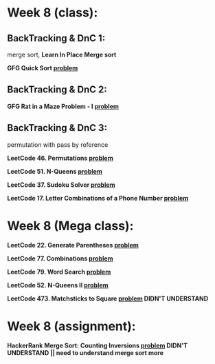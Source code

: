 # Week 8 (class):

## BackTracking & DnC 1:

merge sort, **Learn In Place Merge sort**

**GFG Quick Sort [problem](https://www.geeksforgeeks.org/problems/quick-sort/1)**

## BackTracking & DnC 2:

**GFG Rat in a Maze Problem - I [problem](https://www.geeksforgeeks.org/problems/rat-in-a-maze-problem/1)**

## BackTracking & DnC 3:

permutation with pass by reference

**LeetCode 46. Permutations [problem](https://leetcode.com/problems/permutations/)**

**LeetCode 51. N-Queens [problem](https://leetcode.com/problems/n-queens/)**

**LeetCode 37. Sudoku Solver [problem](https://leetcode.com/problems/sudoku-solver/)**

**LeetCode 17. Letter Combinations of a Phone Number [problem](https://leetcode.com/problems/letter-combinations-of-a-phone-number/)**

# Week 8 (Mega class):

**LeetCode 22. Generate Parentheses [problem](https://leetcode.com/problems/generate-parentheses/)**

**LeetCode 77. Combinations [problem](https://leetcode.com/problems/combinations/)**

**LeetCode 79. Word Search [problem](https://leetcode.com/problems/word-search/)**

**LeetCode 52. N-Queens II [problem](https://leetcode.com/problems/n-queens-ii/)**

**LeetCode 473. Matchsticks to Square [problem](https://leetcode.com/problems/matchsticks-to-square/) DIDN'T UNDERSTAND**

# Week 8 (assignment):

**HackerRank Merge Sort: Counting Inversions [problem](https://www.hackerrank.com/challenges/ctci-merge-sort/problem) DIDN'T UNDERSTAND || need to understand merge sort more**
